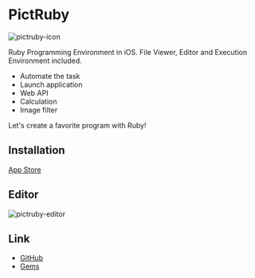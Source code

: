 # PictRuby

![pictruby-icon](http://pictruby.ongaeshi.me/images/pictruby-icon.png)

Ruby Programming Environment in iOS. File Viewer, Editor and Execution Environment included.

- Automate the task
- Launch application
- Web API
- Calculation
- Image filter

Let's create a favorite program with Ruby!

## Installation

[App Store](https://itunes.apple.com/WebObjects/MZStore.woa/wa/viewSoftware?id=1042498865&mt=8)

## Editor

![pictruby-editor](http://pictruby.ongaeshi.me/images/pictruby-screen-all.jpg)

## Link

- [GitHub](https://github.com/ongaeshi/PictRuby)
- [Gems](https://github.com/ongaeshi/PictRubyGems)

